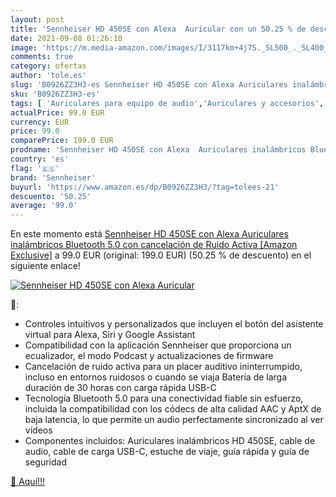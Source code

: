 ```yaml
---
layout: post
title: 'Sennheiser HD 450SE con Alexa  Auricular con un 50.25 % de descuento'
date: 2021-09-08 01:26:10
image: 'https://m.media-amazon.com/images/I/3117km+4j7S._SL500_._SL400_.jpg'
comments: true
category: ofertas
author: 'tole.es'
slug: 'B0926ZZ3H3-es Sennheiser HD 450SE con Alexa Auriculares inalámbricos...'
sku: 'B0926ZZ3H3-es'
tags: [ 'Auriculares para equipo de audio','Auriculares y accesorios','Electrónica','alexa','sennheiser', ]
actualPrice: 99.0 EUR
currency: EUR
price: 99.0
comparePrice: 199.0 EUR
prodname: 'Sennheiser HD 450SE con Alexa  Auriculares inalámbricos Bluetooth 5.0 con cancelación de Ruido Activa [Amazon Exclusive]'
country: 'es'
flag: '🇪🇸'
brand: 'Sennheiser'
buyurl: 'https://www.amazon.es/dp/B0926ZZ3H3/?tag=tolees-21'
descuento: '50.25'
average: '99.0'
---
```


En este momento está [Sennheiser HD 450SE con Alexa  Auriculares inalámbricos Bluetooth 5.0 con cancelación de Ruido Activa [Amazon Exclusive]](https://www.amazon.es/dp/B0926ZZ3H3/?tag=tolees-21) a 99.0 EUR (original: 199.0 EUR) (50.25 %  de descuento) en el siguiente enlace!

[![Sennheiser HD 450SE con Alexa  Auricular](https://m.media-amazon.com/images/I/3117km+4j7S._SL500_._SL400_.jpg)](https://www.amazon.es/dp/B0926ZZ3H3/?tag=tolees-21)

🔎:

- Controles intuitivos y personalizados que incluyen el botón del asistente virtual para Alexa, Siri y Google Assistant
- Compatibilidad con la aplicación Sennheiser que proporciona un ecualizador, el modo Podcast y actualizaciones de firmware
- Cancelación de ruido activa para un placer auditivo ininterrumpido, incluso en entornos ruidosos o cuando se viaja Batería de larga duración de 30 horas con carga rápida USB-C
- Tecnología Bluetooth 5.0 para una conectividad fiable sin esfuerzo, incluida la compatibilidad con los códecs de alta calidad AAC y AptX de baja latencia, lo que permite un audio perfectamente sincronizado al ver vídeos
- Componentes incluidos: Auriculares inalámbricos HD 450SE, cable de audio, cable de carga USB-C, estuche de viaje, guía rápida y guía de seguridad

[🛒 Aquí!!!](https://www.amazon.es/dp/B0926ZZ3H3/?tag=tolees-21)
